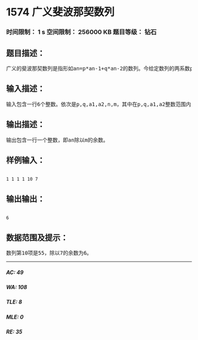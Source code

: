 # 1574 广义斐波那契数列   
### 时间限制： 1 s     空间限制： 256000 KB     题目等级： 钻石  
## 题目描述：  

<pre>
广义的斐波那契数列是指形如an=p*an-1+q*an-2的数列。今给定数列的两系数p和q，以及数列的最前两项a1和a2，另给出两个整数n和m，试求数列的第n项an除以m的余数。
</pre>
  
  
## 输入描述：  

<pre>
输入包含一行6个整数。依次是p,q,a1,a2,n,m，其中在p,q,a1,a2整数范围内，n和m在长整数范围内。
</pre>
  
  
## 输出描述：  

<pre>
输出包含一行一个整数，即an除以m的余数。
</pre>
  
  
## 样例输入：  

<pre><code>
1 1 1 1 10 7
</code></pre>
  
  
## 输出输出：  

<pre><code>
6
</code></pre>
  
  
## 数据范围及提示：  

<pre>
数列第10项是55，除以7的余数为6。
</pre>
  
  
***  

##### AC: 49  
##### WA: 108  
##### TLE: 8  
##### MLE: 0  
##### RE: 35  
